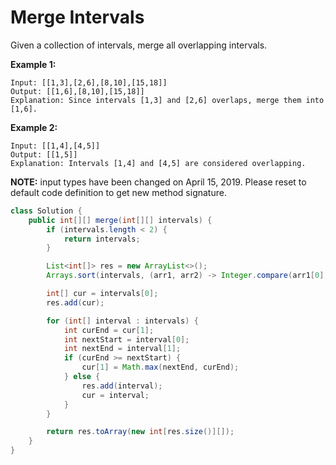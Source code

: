 # Merge Intervals

Given a collection of intervals, merge all overlapping intervals.

**Example 1:**

```
Input: [[1,3],[2,6],[8,10],[15,18]]
Output: [[1,6],[8,10],[15,18]]
Explanation: Since intervals [1,3] and [2,6] overlaps, merge them into [1,6].
```

**Example 2:**

```
Input: [[1,4],[4,5]]
Output: [[1,5]]
Explanation: Intervals [1,4] and [4,5] are considered overlapping.
```

**NOTE:** input types have been changed on April 15, 2019. Please reset to default code definition to get new method signature.

```java
class Solution {
    public int[][] merge(int[][] intervals) {
        if (intervals.length < 2) {
            return intervals;
        }

        List<int[]> res = new ArrayList<>();
        Arrays.sort(intervals, (arr1, arr2) -> Integer.compare(arr1[0], arr2[0]));

        int[] cur = intervals[0];
        res.add(cur);

        for (int[] interval : intervals) {
            int curEnd = cur[1];
            int nextStart = interval[0];
            int nextEnd = interval[1];
            if (curEnd >= nextStart) {
                cur[1] = Math.max(nextEnd, curEnd);
            } else {
                res.add(interval);
                cur = interval;
            }
        }

        return res.toArray(new int[res.size()][]);
    }
}
```

